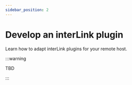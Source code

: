```yaml
---
sidebar_position: 2
---
```


# Develop an interLink plugin

Learn how to adapt interLink plugins for your remote host.

:::warning

TBD

:::
